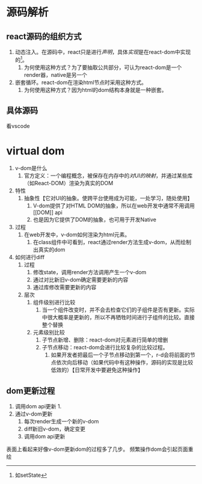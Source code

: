 # 源码解析
## react源码的组织方式
1. 动态注入。在源码中，react只是进行*声明*，具体*实现*是在react-dom中实现的[^1]。
	1. 为何使用这种方式？为了要抽取公共部分，可认为react-dom是一个render器，native是另一个
2. 嵌套循环。react-dom在渲染html节点时采用这种方式。
	1. 为何使用这种方式？因为html的dom结构本身就是一种嵌套。

## 具体源码
看vscode
# virtual dom
1. v-dom是什么
	1. 官方定义：一个编程概念，被保存在内存中的*对UI的映射*，并通过某些库（如React-DOM）渲染为真实的DOM
2. 特性
	1. 抽象性【它对UI的抽象。使跨平台使用成为可能，一处学习，随处使用】
		1. V-dom提供了对HTML DOM的抽象，所以在web开发中通常不用调用[[DOM]] api
		2. 也是因为它提供了DOM的抽象，也可用于开发Native
3. 过程
	1. 在web开发中，v-dom如何渲染为html元素。
		1. 在class组件中可看到，react通过render方法生成v-dom，从而绘制出真实的dom
4. 如何进行diff
	1. 过程
		1. 修改state，调用render方法调用产生一个v-dom
		2. 通过对比新旧v-dom确定需要更新的内容
		3. 通过库修改需要更新的内容
	2. 层次
		1. 组件级别进行比较
			1. 当一个组件改变时，并不会去检查它们的子组件是否有更新。实际中很大概率是更新的，所以不再牺牲时间进行子组件的比较。直接整个替换
		2. 元素级别比较
			1. 子节点新增、删除：react-dom对元素进行简单的增删
			2. 子节点移动：react-dom会进行比较复杂的比较过程。
				1. 如果开发者把最后一个子节点移动到第一个，r-d会将前面的节点依次向后移动（如果代码中有这种操作，源码的实现是比较低效的）【日常开发中要避免这种操作】

## dom更新过程
1. 调用dom api更新
	1. 
2. 通过v-dom更新
	1. 每次render生成一个新的v-dom
	2. diff新旧v-dom，确定变更
	3. 调用dom api更新

表面上看起来好像v-dom更新dom的过程多了几步。
频繁操作dom会引起页面重绘

[^1]: 如setState